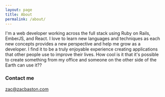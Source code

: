 ```yaml
---
layout: page
title: About
permalink: /about/
---
```


I'm a web developer working across the full stack using Ruby on Rails, EmberJS, and React.  I love to learn new languages and techniques as each new concepts provides a new perspective and help me grow as a developer. I find it to be a truly enjoyable experience creating applications that other people use to improve their lives.  How cool is it that it's possible to create something from my office and someone on the other side of the Earth can use it??

### Contact me

[zac@zacbaston.com](mailto:zac@zacbaston.com)
